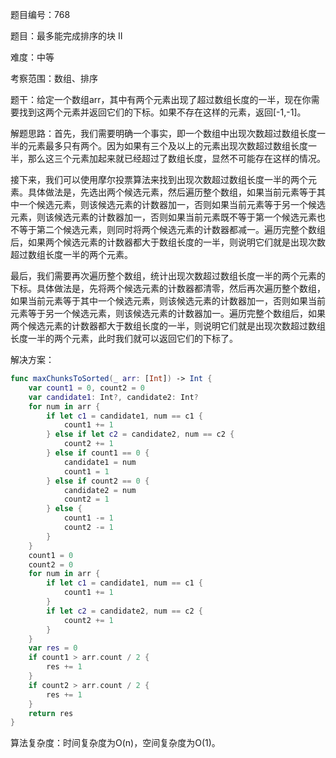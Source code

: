题目编号：768

题目：最多能完成排序的块 II

难度：中等

考察范围：数组、排序

题干：给定一个数组arr，其中有两个元素出现了超过数组长度的一半，现在你需要找到这两个元素并返回它们的下标。如果不存在这样的元素，返回[-1,-1]。

解题思路：首先，我们需要明确一个事实，即一个数组中出现次数超过数组长度一半的元素最多只有两个。因为如果有三个及以上的元素出现次数超过数组长度一半，那么这三个元素加起来就已经超过了数组长度，显然不可能存在这样的情况。

接下来，我们可以使用摩尔投票算法来找到出现次数超过数组长度一半的两个元素。具体做法是，先选出两个候选元素，然后遍历整个数组，如果当前元素等于其中一个候选元素，则该候选元素的计数器加一，否则如果当前元素等于另一个候选元素，则该候选元素的计数器加一，否则如果当前元素既不等于第一个候选元素也不等于第二个候选元素，则同时将两个候选元素的计数器都减一。遍历完整个数组后，如果两个候选元素的计数器都大于数组长度的一半，则说明它们就是出现次数超过数组长度一半的两个元素。

最后，我们需要再次遍历整个数组，统计出现次数超过数组长度一半的两个元素的下标。具体做法是，先将两个候选元素的计数器都清零，然后再次遍历整个数组，如果当前元素等于其中一个候选元素，则该候选元素的计数器加一，否则如果当前元素等于另一个候选元素，则该候选元素的计数器加一。遍历完整个数组后，如果两个候选元素的计数器都大于数组长度的一半，则说明它们就是出现次数超过数组长度一半的两个元素，此时我们就可以返回它们的下标了。

解决方案：

```swift
func maxChunksToSorted(_ arr: [Int]) -> Int {
    var count1 = 0, count2 = 0
    var candidate1: Int?, candidate2: Int?
    for num in arr {
        if let c1 = candidate1, num == c1 {
            count1 += 1
        } else if let c2 = candidate2, num == c2 {
            count2 += 1
        } else if count1 == 0 {
            candidate1 = num
            count1 = 1
        } else if count2 == 0 {
            candidate2 = num
            count2 = 1
        } else {
            count1 -= 1
            count2 -= 1
        }
    }
    count1 = 0
    count2 = 0
    for num in arr {
        if let c1 = candidate1, num == c1 {
            count1 += 1
        }
        if let c2 = candidate2, num == c2 {
            count2 += 1
        }
    }
    var res = 0
    if count1 > arr.count / 2 {
        res += 1
    }
    if count2 > arr.count / 2 {
        res += 1
    }
    return res
}
```

算法复杂度：时间复杂度为O(n)，空间复杂度为O(1)。